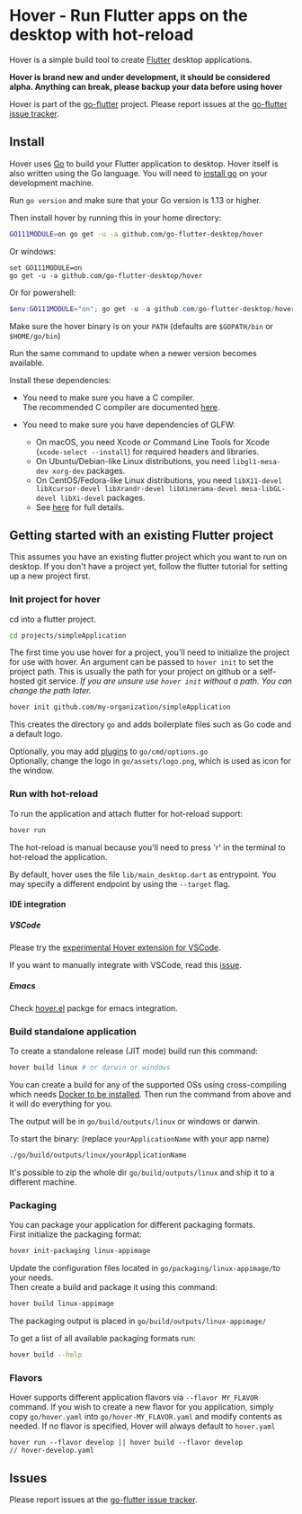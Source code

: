 # Hover - Run Flutter apps on the desktop with hot-reload

Hover is a simple build tool to create [Flutter](https://flutter.dev) desktop applications.

**Hover is brand new and under development, it should be considered alpha. Anything can break, please backup your data before using hover**

Hover is part of the [go-flutter](https://github.com/go-flutter-desktop/go-flutter) project. Please report issues at the [go-flutter issue tracker](https://github.com/go-flutter-desktop/go-flutter/issues/).

## Install

Hover uses [Go](https://golang.org) to build your Flutter application to desktop. Hover itself is also written using the Go language. You will need to [install go](https://golang.org/doc/install) on your development machine.

Run `go version` and make sure that your Go version is 1.13 or higher.

Then install hover by running this in your home directory:

```bash
GO111MODULE=on go get -u -a github.com/go-flutter-desktop/hover
```
Or windows:
```
set GO111MODULE=on
go get -u -a github.com/go-flutter-desktop/hover
```
Or for powershell:
```powershell
$env:GO111MODULE="on"; go get -u -a github.com/go-flutter-desktop/hover
```
Make sure the hover binary is on your `PATH` (defaults are `$GOPATH/bin` or `$HOME/go/bin`)

Run the same command to update when a newer version becomes available.

Install these dependencies:

* You need to make sure you have a C compiler.  
  The recommended C compiler are documented [here](https://github.com/golang/go/wiki/InstallFromSource#install-c-tools).

* You need to make sure you have dependencies of GLFW:
  * On macOS, you need Xcode or Command Line Tools for Xcode (`xcode-select --install`) for required headers and libraries.
  * On Ubuntu/Debian-like Linux distributions, you need `libgl1-mesa-dev xorg-dev` packages.
  * On CentOS/Fedora-like Linux distributions, you need `libX11-devel libXcursor-devel libXrandr-devel libXinerama-devel mesa-libGL-devel libXi-devel` packages.
  * See [here](http://www.glfw.org/docs/latest/compile.html#compile_deps) for full details.

## Getting started with an existing Flutter project

This assumes you have an existing flutter project which you want to run on desktop. If you don't have a project yet, follow the flutter tutorial for setting up a new project first.

### Init project for hover

cd into a flutter project.

```bash
cd projects/simpleApplication
```

The first time you use hover for a project, you'll need to initialize the project for use with hover. An argument can be passed to `hover init` to set the project path. This is usually the path for your project on github or a self-hosted git service. _If you are unsure use `hover init` without a path. You can change the path later._

```bash
hover init github.com/my-organization/simpleApplication
```

This creates the directory `go` and adds boilerplate files such as Go code and a default logo.

Optionally, you may add [plugins](https://github.com/go-flutter-desktop/plugins) to `go/cmd/options.go`  
Optionally, change the logo in `go/assets/logo.png`, which is used as icon for the window.

### Run with hot-reload

To run the application and attach flutter for hot-reload support:

```bash
hover run
```

The hot-reload is manual because you'll need to press 'r' in the terminal to hot-reload the application.

By default, hover uses the file `lib/main_desktop.dart` as entrypoint. You may specify a different endpoint by using the `--target` flag.

#### IDE integration

##### VSCode

Please try the [experimental Hover extension for VSCode](https://marketplace.visualstudio.com/items?itemName=go-flutter.hover).

If you want to manually integrate with VSCode, read this [issue](https://github.com/go-flutter-desktop/go-flutter/issues/129#issuecomment-513590141).

##### Emacs

Check [hover.el](https://github.com/ericdallo/hover.el) packge for emacs integration.

### Build standalone application

To create a standalone release (JIT mode) build run this command:

```bash
hover build linux # or darwin or windows
```

You can create a build for any of the supported OSs using cross-compiling which needs [Docker to be installed](https://docs.docker.com/install/).
Then run the command from above and it will do everything for you.

The output will be in `go/build/outputs/linux` or windows or darwin.

To start the binary: (replace `yourApplicationName` with your app name)

```bash
./go/build/outputs/linux/yourApplicationName
```

It's possible to zip the whole dir `go/build/outputs/linux` and ship it to a different machine.

### Packaging

You can package your application for different packaging formats.  
First initialize the packaging format:

```bash
hover init-packaging linux-appimage
```

Update the configuration files located in `go/packaging/linux-appimage/`to your needs.  
Then create a build and package it using this command:

```bash
hover build linux-appimage
```

The packaging output is placed in `go/build/outputs/linux-appimage/`

To get a list of all available packaging formats run:

```bash
hover build --help
```

### Flavors

Hover supports different application flavors via `--flavor MY_FLAVOR` command.
If you wish to create a new flavor for you application, 
simply copy `go/hover.yaml` into `go/hover-MY_FLAVOR.yaml` and modify contents as needed.
If no flavor is specified, Hover will always default to `hover.yaml`

```
hover run --flavor develop || hover build --flavor develop
// hover-develop.yaml
```


## Issues

Please report issues at the [go-flutter issue tracker](https://github.com/go-flutter-desktop/go-flutter/issues/).
